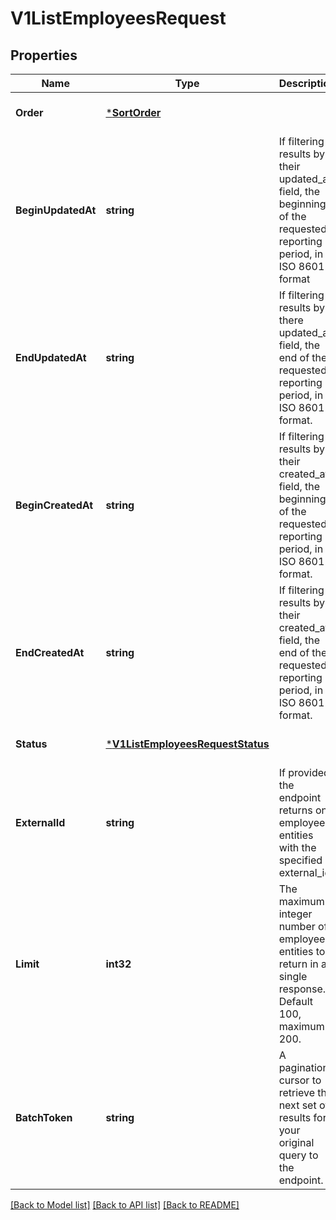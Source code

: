# V1ListEmployeesRequest

## Properties
Name | Type | Description | Notes
------------ | ------------- | ------------- | -------------
**Order** | [***SortOrder**](SortOrder.md) |  | [optional] [default to null]
**BeginUpdatedAt** | **string** | If filtering results by their updated_at field, the beginning of the requested reporting period, in ISO 8601 format | [optional] [default to null]
**EndUpdatedAt** | **string** | If filtering results by there updated_at field, the end of the requested reporting period, in ISO 8601 format. | [optional] [default to null]
**BeginCreatedAt** | **string** | If filtering results by their created_at field, the beginning of the requested reporting period, in ISO 8601 format. | [optional] [default to null]
**EndCreatedAt** | **string** | If filtering results by their created_at field, the end of the requested reporting period, in ISO 8601 format. | [optional] [default to null]
**Status** | [***V1ListEmployeesRequestStatus**](V1ListEmployeesRequestStatus.md) |  | [optional] [default to null]
**ExternalId** | **string** | If provided, the endpoint returns only employee entities with the specified external_id. | [optional] [default to null]
**Limit** | **int32** | The maximum integer number of employee entities to return in a single response. Default 100, maximum 200. | [optional] [default to null]
**BatchToken** | **string** | A pagination cursor to retrieve the next set of results for your original query to the endpoint. | [optional] [default to null]

[[Back to Model list]](../README.md#documentation-for-models) [[Back to API list]](../README.md#documentation-for-api-endpoints) [[Back to README]](../README.md)

